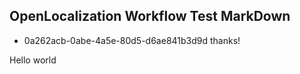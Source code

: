 ## OpenLocalization Workflow Test MarkDown
* 0a262acb-0abe-4a5e-80d5-d6ae841b3d9d 
thanks!

Hello world